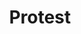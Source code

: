 ---
title: Protest
category: paintings
series: 2016-2018
year: 2017
image: protest1120x1455.jpg
size: 125.5cmx112cm
materials: oil on canvas
---